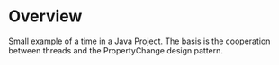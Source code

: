 # Overview
Small example of a time in a Java Project. The basis is the cooperation between threads and the PropertyChange design pattern.
